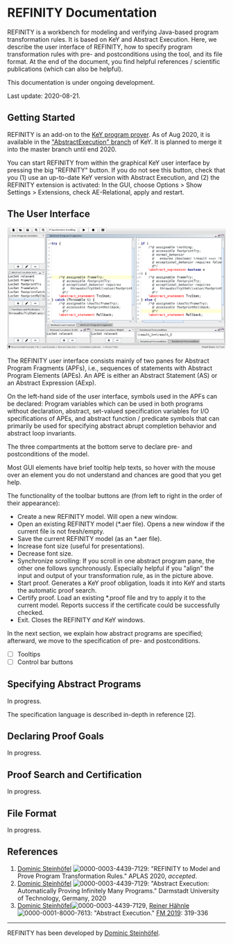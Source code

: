 # REFINITY Documentation

REFINITY is a workbench for modeling and verifying Java-based program transformation rules. It is based on KeY and Abstract Execution. Here, we describe the user interface of REFINITY, how to specify program transformation rules with pre- and postconditions using the tool, and its file format. At the end of the document, you find helpful references / scientific publications (which can also be helpful).

This documentation is under ongoing development. 

Last update: 2020-08-21.

## Getting Started

REFINITY is an add-on to the [KeY program prover](https://www.key-project.org). As of Aug 2020, it is available in the ["AbstractExecution" branch](https://git.key-project.org/key/key/-/tree/AbstractExecution) of KeY. It is planned to merge it into the master branch until end 2020.

You can start REFINITY from within the graphical KeY user interface by pressing the big "REFINITY" button. If you do not see this button, check that you (1)  use an up-to-date KeY version with Abstract Execution, and (2) the REFINITY extension is activated: In the GUI, choose Options > Show Settings > Extensions, check AE-Relational, apply and restart.

## The User Interface

![The REFINITY User Interface](images/REFINITY.png)

The REFINITY user interface consists mainly of two panes for Abstract Program Fragments (APFs), i.e., sequences of statements with Abstract Program Elements (APEs). An APE is either an Abstract Statement (AS) or an Abstract Expression (AExp).

On the left-hand side of the user interface, symbols used in the APFs can be declared: Program variables which can be used in both programs without declaration, abstract, set-valued specification variables for I/O specifications of APEs, and abstract function / predicate symbols that can primarily be used for specifying abstract abrupt completion behavior and abstract loop invariants.

The three compartments at the bottom serve to declare pre- and postconditions of the model.

Most GUI elements have brief tooltip help texts, so hover with the mouse over an element you do not understand and chances are good that you get help.

The functionality of the toolbar buttons are (from left to right in the order of their appearance):

- Create a new REFINITY model. Will open a new window.
- Open an existing REFINITY model (*.aer file). Opens a new window if the current file is not fresh/empty.
- Save the current REFINITY model (as an *.aer file).
- Increase font size (useful for presentations).
- Decrease font size.
- Synchronize scrolling: If you scroll in one abstract program pane, the other one follows synchronously. Especially helpful if you "align" the input and output of your transformation rule, as in the picture above.
- Start proof. Generates a KeY proof obligation, loads it into KeY and starts the automatic proof search.
- Certify proof. Load an existing *.proof file and try to apply it to the current model. Reports success if the certificate could be successfully checked.
- Exit. Closes the REFINITY *and* KeY windows.

In the next section, we explain how abstract programs are specified; afterward, we move to the specification of pre- and postconditions.

- [ ] Tooltips
- [ ] Control bar buttons

## Specifying Abstract Programs

In progress.

The specification language is described in-depth in reference [2].



## Declaring Proof Goals

In progress.

## Proof Search and Certification

In progress.

## File Format

In progress.

## References

1. [Dominic Steinhöfel](https://dblp.uni-trier.de/pid/188/4887.html) ![0000-0003-4439-7129](https://dblp.uni-trier.de/img/orcid-mark.12x12.png): "REFINITY to Model and Prove Program Transformation Rules." APLAS 2020, *accepted*.
2. [Dominic Steinhöfel](https://dblp.uni-trier.de/pid/188/4887.html) ![0000-0003-4439-7129](https://dblp.uni-trier.de/img/orcid-mark.12x12.png): "Abstract Execution: Automatically Proving Infinitely Many Programs." Darmstadt University of Technology, Germany, 2020
3. [Dominic Steinhöfel](https://dblp.uni-trier.de/pid/188/4887.html)![0000-0003-4439-7129](https://dblp.uni-trier.de/img/orcid-mark.12x12.png), [Reiner Hähnle](https://dblp.uni-trier.de/pid/h/ReinerHahnle.html)![0000-0001-8000-7613](https://dblp.uni-trier.de/img/orcid-mark.12x12.png): "Abstract Execution." [FM 2019](https://dblp.uni-trier.de/db/conf/fm/fm2019.html#SteinhofelH19): 319-336

----

REFINITY has been developed by [Dominic Steinhöfel](https://www.dominic-steinhoefel.de/).